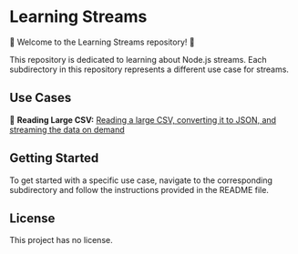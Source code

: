 # Learning Streams

🌊 Welcome to the Learning Streams repository! 🌊

This repository is dedicated to learning about Node.js streams. Each subdirectory in this repository represents a different use case for streams.

## Use Cases

📁 **Reading Large CSV:** [Reading a large CSV, converting it to JSON, and streaming the data on demand](./01-big-csv)

## Getting Started

To get started with a specific use case, navigate to the corresponding subdirectory and follow the instructions provided in the README file.

## License

This project has no license.